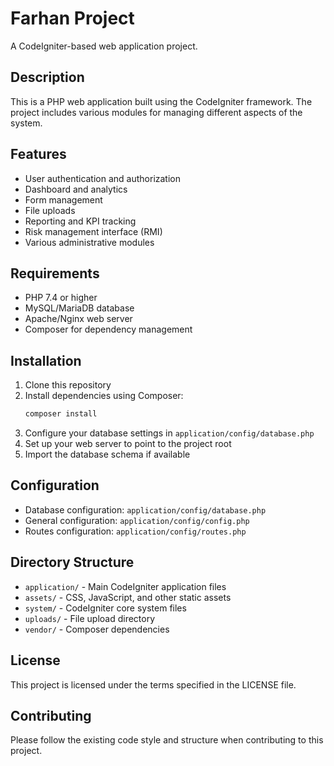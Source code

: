 # Farhan Project

A CodeIgniter-based web application project.

## Description

This is a PHP web application built using the CodeIgniter framework. The project includes various modules for managing different aspects of the system.

## Features

- User authentication and authorization
- Dashboard and analytics
- Form management
- File uploads
- Reporting and KPI tracking
- Risk management interface (RMI)
- Various administrative modules

## Requirements

- PHP 7.4 or higher
- MySQL/MariaDB database
- Apache/Nginx web server
- Composer for dependency management

## Installation

1. Clone this repository
2. Install dependencies using Composer:
   ```bash
   composer install
   ```
3. Configure your database settings in `application/config/database.php`
4. Set up your web server to point to the project root
5. Import the database schema if available

## Configuration

- Database configuration: `application/config/database.php`
- General configuration: `application/config/config.php`
- Routes configuration: `application/config/routes.php`

## Directory Structure

- `application/` - Main CodeIgniter application files
- `assets/` - CSS, JavaScript, and other static assets
- `system/` - CodeIgniter core system files
- `uploads/` - File upload directory
- `vendor/` - Composer dependencies

## License

This project is licensed under the terms specified in the LICENSE file.

## Contributing

Please follow the existing code style and structure when contributing to this project.
